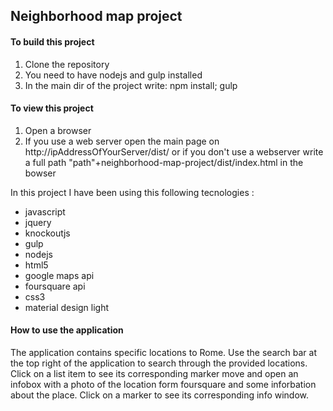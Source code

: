 ## Neighborhood map project

#### To build this project

1) Clone the repository
2) You need to have nodejs and gulp installed
3) In the main dir of the project write:
     npm install; gulp
     
#### To view this project

1) Open a browser
2) If you use a web server open the main page on http://ipAddressOfYourServer/dist/ 
   or if you don't use a webserver write a full path "path"+neighborhood-map-project/dist/index.html in the bowser



In this project I have been using this following tecnologies :


- javascript
- jquery
- knockoutjs
- gulp
- nodejs
- html5
- google maps api
- foursquare api
- css3
- material design light

#### How to use the application 

The application contains specific locations to Rome. Use the search bar at the top right of the application to search through the provided locations. Click on a list item to see its corresponding marker move and open an infobox with a photo of the location form foursquare and some inforbation about the place. Click on a marker to see its corresponding info window.

